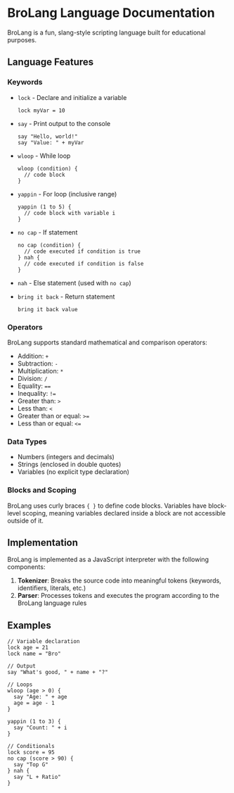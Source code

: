 # BroLang Language Documentation

BroLang is a fun, slang-style scripting language built for educational purposes.

## Language Features

### Keywords

- `lock` - Declare and initialize a variable
  ```
  lock myVar = 10
  ```

- `say` - Print output to the console
  ```
  say "Hello, world!"
  say "Value: " + myVar
  ```

- `wloop` - While loop
  ```
  wloop (condition) {
    // code block
  }
  ```

- `yappin` - For loop (inclusive range)
  ```
  yappin (1 to 5) {
    // code block with variable i
  }
  ```

- `no cap` - If statement
  ```
  no cap (condition) {
    // code executed if condition is true
  } nah {
    // code executed if condition is false
  }
  ```

- `nah` - Else statement (used with `no cap`)

- `bring it back` - Return statement
  ```
  bring it back value
  ```

### Operators

BroLang supports standard mathematical and comparison operators:
- Addition: `+`
- Subtraction: `-`
- Multiplication: `*`
- Division: `/`
- Equality: `==`
- Inequality: `!=`
- Greater than: `>`
- Less than: `<`
- Greater than or equal: `>=`
- Less than or equal: `<=`

### Data Types

- Numbers (integers and decimals)
- Strings (enclosed in double quotes)
- Variables (no explicit type declaration)

### Blocks and Scoping

BroLang uses curly braces `{ }` to define code blocks. Variables have block-level scoping, meaning variables declared inside a block are not accessible outside of it.

## Implementation

BroLang is implemented as a JavaScript interpreter with the following components:

1. **Tokenizer**: Breaks the source code into meaningful tokens (keywords, identifiers, literals, etc.)
2. **Parser**: Processes tokens and executes the program according to the BroLang language rules

## Examples

```
// Variable declaration
lock age = 21
lock name = "Bro"

// Output
say "What's good, " + name + "?"

// Loops
wloop (age > 0) {
  say "Age: " + age
  age = age - 1
}

yappin (1 to 3) {
  say "Count: " + i
}

// Conditionals
lock score = 95
no cap (score > 90) {
  say "Top G"
} nah {
  say "L + Ratio"
}

